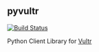 ## pyvultr

[![Build Status](https://travis-ci.org/pradeepchhetri/pyvultr.svg?branch=master)](https://travis-ci.org/pradeepchhetri/pyvultr)

Python Client Library for [Vultr](https://www.vultr.com)
